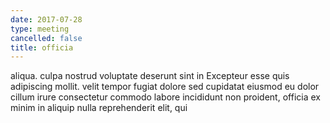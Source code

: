 ```yaml
---
date: 2017-07-28
type: meeting
cancelled: false
title: officia
---
```

aliqua. culpa nostrud voluptate deserunt sint in Excepteur esse quis adipiscing mollit. velit tempor fugiat dolore sed cupidatat eiusmod eu dolor cillum irure consectetur commodo labore incididunt non proident, officia ex minim in aliquip nulla reprehenderit elit, qui